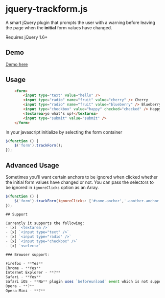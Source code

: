# jquery-trackform.js
A smart jQuery plugin that prompts the user with a warning before leaving the page when the **initial** form values have changed.

Requires jQuery 1.6+

## Demo
[Demo here](http://amerikan.github.io/jquery-track-form/)

## Usage

```html
	<form>
		<input type="text" value="hello" />
		<input type="radio" name="fruit" value="cherry" /> Cherry
		<input type="radio" name="fruit" value="blueberry" /> Blueberry
		<input type="checkbox" value="happy" checked="checked" /> Happy
		<textarea>yo what's up!</textarea>
		<input type="submit" value="submit" />
	</form>

```

In your javascript initialize by selecting the form container

```js
$(function () {
	$('form').trackForm();
});
```

## Advanced Usage

Sometimes you'll want certain anchors to be ignored when clicked whether the initial form values have changed or not. You can pass the selectors to be ignored in `ignoreClicks` option as an Array.
```js
$(function () {
	$('form').trackForm(ignoreClicks: ['#some-anchor','.another-anchor']);
});

## Support

Currently it supports the following:
- [x] `<textarea />`
- [x] `<input type="text" />`
- [x] `<input type="radio" />`
- [x] `<input type="checkbox" />`
- [x] `<select>`

### Browser support:

Firefox - **Yes**
Chrome - **Yes**
Internet Explorer - **?**
Safari - **Yes**
Safari iOS - **No** plugin uses `beforeunload` event which is not supported by iOS
Opera - **?**
Opera Mini - **?**
